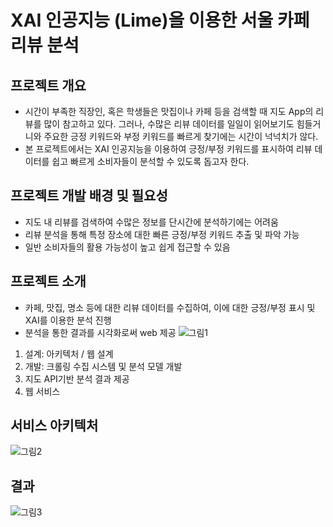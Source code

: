 # XAI 인공지능 (Lime)을 이용한 서울 카페 리뷰 분석

## 프로젝트 개요
- 시간이 부족한 직장인, 혹은 학생들은 맛집이나 카페 등을 검색할 때 지도 App의 리뷰를 많이 참고하고 있다. 그러나, 수많은 리뷰 데이터를 일일이 읽어보기도 힘들거니와 주요한 긍정 키워드와 부정 키워드를 빠르게 찾기에는 시간이 넉넉치가 않다.
- 본 프로젝트에서는 XAI 인공지능을 이용하여 긍정/부정 키워드를 표시하여 리뷰 데이터를 쉽고 빠르게 소비자들이 분석할 수 있도록 돕고자 한다.

## 프로젝트 개발 배경 및 필요성
- 지도 내 리뷰를 검색하여 수많은 정보를 단시간에 분석하기에는 어려움
- 리뷰 분석을 통해 특정 장소에 대한 빠른 긍정/부정 키워드 추출 및 파악 가능
- 일반 소비자들의 활용 가능성이 높고 쉽게 접근할 수 있음

## 프로젝트 소개
- 카페, 맛집, 명소 등에 대한 리뷰 데이터를 수집하여, 이에 대한 긍정/부정 표시 및 XAI를 이용한 분석 진행
- 분석을 통한 결과를 시각화로써 web 제공
![그림1](https://user-images.githubusercontent.com/108854903/212527359-b32555e3-a67e-4aa3-a089-46f307723547.png)
1. 설계: 아키텍처 / 웹 설계
2. 개발: 크롤링 수집 시스템 및 분석 모델 개발
3. 지도 API기반 분석 결과 제공
4. 웹 서비스

## 서비스 아키텍처
![그림2](https://user-images.githubusercontent.com/108854903/212527473-1bf09da6-0b9f-4ace-a3b3-70fde62e9bcc.png)

## 결과
![그림3](https://user-images.githubusercontent.com/108854903/212527537-ab698b2c-2bcb-4d19-b704-e2de86dc6507.png)
